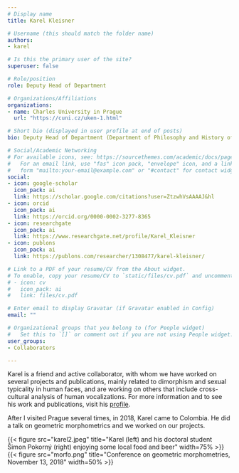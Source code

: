 ```yaml
---
# Display name
title: Karel Kleisner

# Username (this should match the folder name)
authors:
- karel

# Is this the primary user of the site?
superuser: false

# Role/position
role: Deputy Head of Department

# Organizations/Affiliations
organizations:
- name: Charles University in Prague
  url: "https://cuni.cz/uken-1.html"

# Short bio (displayed in user profile at end of posts)
bio: Deputy Head of Department (Department of Philosophy and History of Science, Charles University in Prague, Prague, Czech Republic).

# Social/Academic Networking
# For available icons, see: https://sourcethemes.com/academic/docs/page-builder/#icons
#   For an email link, use "fas" icon pack, "envelope" icon, and a link in the
#   form "mailto:your-email@example.com" or "#contact" for contact widget.
social:
- icon: google-scholar
  icon_pack: ai
  link: https://scholar.google.com/citations?user=ZtzwhVsAAAAJ&hl
- icon: orcid
  icon_pack: ai
  link: https://orcid.org/0000-0002-3277-8365
- icon: researchgate
  icon_pack: ai
  link: https://www.researchgate.net/profile/Karel_Kleisner
- icon: publons
  icon_pack: ai
  link: https://publons.com/researcher/1308477/karel-kleisner/

# Link to a PDF of your resume/CV from the About widget.
# To enable, copy your resume/CV to `static/files/cv.pdf` and uncomment the lines below.
# - icon: cv
#   icon_pack: ai
#   link: files/cv.pdf

# Enter email to display Gravatar (if Gravatar enabled in Config)
email: ""

# Organizational groups that you belong to (for People widget)
#   Set this to `[]` or comment out if you are not using People widget.
user_groups:
- Collaborators

---
```


Karel is a friend and active collaborator, with whom we have worked on several projects and publications, mainly related to dimorphism and sexual typicality in human faces, and are working on others that include cross-cultural analysis of human vocalizations. For more information and to see his work and publications, visit his [profile](https://www.researchgate.net/profile/Karel_Kleisner).

After I visited Prague several times, in 2018, Karel came to Colombia. He did a talk on geometric morphometrics and we worked on our projects.

{{< figure src="karel2.jpeg" title="Karel (left) and his doctoral student Šimon Pokorný (right) enjoying some local food and beer"  width=75% >}}
{{< figure src="morfo.png" title="Conference on geometric morphometries, November 13, 2018" width=50% >}}
